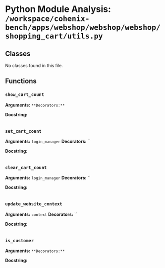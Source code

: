 # Python Module Analysis: `/workspace/cohenix-bench/apps/webshop/webshop/webshop/shopping_cart/utils.py`

## Classes

No classes found in this file.


## Functions

### `show_cart_count`
**Arguments:** ``
**Decorators:** ``

**Docstring:**
```

```
### `set_cart_count`
**Arguments:** `login_manager`
**Decorators:** ``

**Docstring:**
```

```
### `clear_cart_count`
**Arguments:** `login_manager`
**Decorators:** ``

**Docstring:**
```

```
### `update_website_context`
**Arguments:** `context`
**Decorators:** ``

**Docstring:**
```

```
### `is_customer`
**Arguments:** ``
**Decorators:** ``

**Docstring:**
```

```

